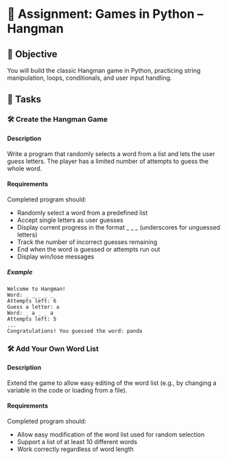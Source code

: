 

# 📘 Assignment: Games in Python – Hangman

## 🎯 Objective

You will build the classic Hangman game in Python, practicing string manipulation, loops, conditionals, and user input handling.

## 📝 Tasks

### 🛠️  Create the Hangman Game

#### Description
Write a program that randomly selects a word from a list and lets the user guess letters. The player has a limited number of attempts to guess the whole word.

#### Requirements
Completed program should:

- Randomly select a word from a predefined list
- Accept single letters as user guesses
- Display current progress in the format _ _ _ (underscores for unguessed letters)
- Track the number of incorrect guesses remaining
- End when the word is guessed or attempts run out
- Display win/lose messages

##### Example
```
Welcome to Hangman!
Word: _ _ _ _ _
Attempts left: 6
Guess a letter: a
Word: _ a _ _ a
Attempts left: 5
...
Congratulations! You guessed the word: panda
```

### 🛠️  Add Your Own Word List

#### Description
Extend the game to allow easy editing of the word list (e.g., by changing a variable in the code or loading from a file).

#### Requirements
Completed program should:

- Allow easy modification of the word list used for random selection
- Support a list of at least 10 different words
- Work correctly regardless of word length
